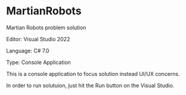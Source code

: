 # MartianRobots
Martian Robots problem solution


Editor: Visual Studio 2022

Language: C# 7.0

Type: Console Application


This is a console application to focus solution instead UI/UX concerns. 

In order to run solutuion, just hit the Run button on the Visual Studio. 
